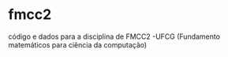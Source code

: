 # fmcc2
código e dados para a disciplina de FMCC2 -UFCG (Fundamento matemáticos para ciência da computação)
